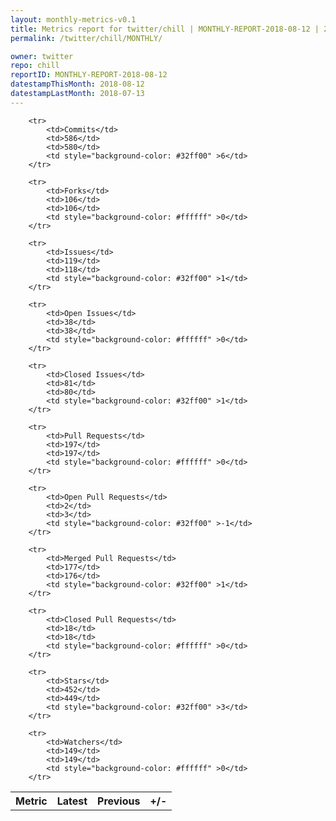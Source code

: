 ```yaml
---
layout: monthly-metrics-v0.1
title: Metrics report for twitter/chill | MONTHLY-REPORT-2018-08-12 | 2018-08-12
permalink: /twitter/chill/MONTHLY/

owner: twitter
repo: chill
reportID: MONTHLY-REPORT-2018-08-12
datestampThisMonth: 2018-08-12
datestampLastMonth: 2018-07-13
---
```



<table style="width: 100%;">
    <tr>
        <th>Metric</th>
        <th>Latest</th>
        <th>Previous</th>
        <th>+/-</th>
    </tr>

        <tr>
            <td>Commits</td>
            <td>586</td>
            <td>580</td>
            <td style="background-color: #32ff00" >6</td>
        </tr>
        
        <tr>
            <td>Forks</td>
            <td>106</td>
            <td>106</td>
            <td style="background-color: #ffffff" >0</td>
        </tr>
        
        <tr>
            <td>Issues</td>
            <td>119</td>
            <td>118</td>
            <td style="background-color: #32ff00" >1</td>
        </tr>
        
        <tr>
            <td>Open Issues</td>
            <td>38</td>
            <td>38</td>
            <td style="background-color: #ffffff" >0</td>
        </tr>
        
        <tr>
            <td>Closed Issues</td>
            <td>81</td>
            <td>80</td>
            <td style="background-color: #32ff00" >1</td>
        </tr>
        
        <tr>
            <td>Pull Requests</td>
            <td>197</td>
            <td>197</td>
            <td style="background-color: #ffffff" >0</td>
        </tr>
        
        <tr>
            <td>Open Pull Requests</td>
            <td>2</td>
            <td>3</td>
            <td style="background-color: #32ff00" >-1</td>
        </tr>
        
        <tr>
            <td>Merged Pull Requests</td>
            <td>177</td>
            <td>176</td>
            <td style="background-color: #32ff00" >1</td>
        </tr>
        
        <tr>
            <td>Closed Pull Requests</td>
            <td>18</td>
            <td>18</td>
            <td style="background-color: #ffffff" >0</td>
        </tr>
        
        <tr>
            <td>Stars</td>
            <td>452</td>
            <td>449</td>
            <td style="background-color: #32ff00" >3</td>
        </tr>
        
        <tr>
            <td>Watchers</td>
            <td>149</td>
            <td>149</td>
            <td style="background-color: #ffffff" >0</td>
        </tr>
        
</table>
